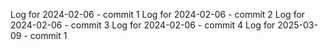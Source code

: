 Log for 2024-02-06 - commit 1
Log for 2024-02-06 - commit 2
Log for 2024-02-06 - commit 3
Log for 2024-02-06 - commit 4
Log for 2025-03-09 - commit 1
